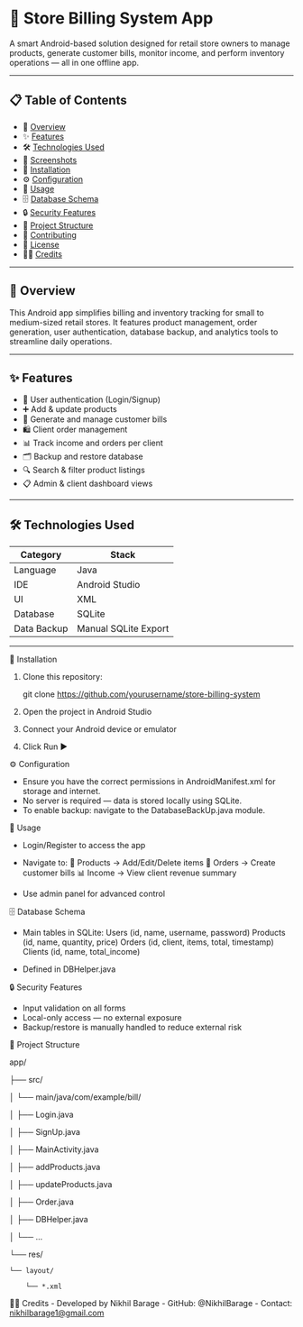 # 🧾 Store Billing System App

A smart Android-based solution designed for retail store owners to manage products, generate customer bills, monitor income, and perform inventory operations — all in one offline app.

---

## 📋 Table of Contents
- 🎯 [Overview](#overview)
- ✨ [Features](#features)
- 🛠️ [Technologies Used](#technologies-used)
- 📱 [Screenshots](#screenshots)
- 🚀 [Installation](#installation)
- ⚙️ [Configuration](#configuration)
- 📖 [Usage](#usage)
- 🗄️ [Database Schema](#database-schema)
- 🔒 [Security Features](#security-features)
- 📁 [Project Structure](#project-structure)
- 🤝 [Contributing](#contributing)
- 📄 [License](#license)
- 👨‍💻 [Credits](#credits)

---

## 🎯 Overview

This Android app simplifies billing and inventory tracking for small to medium-sized retail stores. It features product management, order generation, user authentication, database backup, and analytics tools to streamline daily operations.

---

## ✨ Features

- 🔐 User authentication (Login/Signup)
- ➕ Add & update products
- 🧾 Generate and manage customer bills
- 🛍️ Client order management
- 📊 Track income and orders per client
- 🗂️ Backup and restore database
- 🔍 Search & filter product listings
- 📋 Admin & client dashboard views

---

## 🛠️ Technologies Used

| Category        | Stack                   |
|----------------|--------------------------|
| Language        | Java                     |
| IDE             | Android Studio           |
| UI              | XML                      |
| Database        | SQLite                   |
| Data Backup     | Manual SQLite Export     |

---

🚀 Installation
1. Clone this repository:

    git clone https://github.com/yourusername/store-billing-system

2. Open the project in Android Studio
3. Connect your Android device or emulator
4. Click Run ▶️


⚙️ Configuration
- Ensure you have the correct permissions in AndroidManifest.xml for storage and internet.
- No server is required — data is stored locally using SQLite.
- To enable backup: navigate to the DatabaseBackUp.java module.

📖 Usage
- Login/Register to access the app
- Navigate to:
  🛒 Products → Add/Edit/Delete items
  🧾 Orders → Create customer bills
  📊 Income → View client revenue summary

- Use admin panel for advanced control

🗄️ Database Schema
- Main tables in SQLite:
  Users (id, name, username, password)
  Products (id, name, quantity, price)
  Orders (id, client, items, total, timestamp)
  Clients (id, name, total_income)

- Defined in DBHelper.java

🔒 Security Features
  - Input validation on all forms
  - Local-only access — no external exposure
  - Backup/restore is manually handled to reduce external risk


📁 Project Structure

app/

├── src/

│   └── main/java/com/example/bill/

│       ├── Login.java

│       ├── SignUp.java

│       ├── MainActivity.java

│       ├── addProducts.java

│       ├── updateProducts.java

│       ├── Order.java

│       ├── DBHelper.java

│       └── ...

└── res/

    └── layout/
    
        └── *.xml


👨‍💻 Credits
    - Developed by Nikhil Barage
    - GitHub: @NikhilBarage
    - Contact: nikhilbarage1@gmail.com

